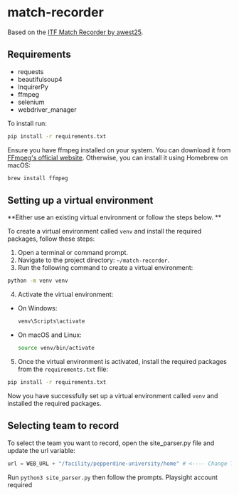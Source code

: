 # match-recorder

Based on the [ITF Match Recorder by awest25](https://github.com/awest25/ITF-Match-Recorder). 

## Requirements
- requests
- beautifulsoup4
- InquirerPy
- ffmpeg
- selenium 
- webdriver_manager

  
To install run: 
```bash
pip install -r requirements.txt
```

Ensure you have ffmpeg installed on your system. You can download it from [FFmpeg's official website](https://ffmpeg.org/download.html). Otherwise, you can install it using Homebrew on macOS:
```bash
brew install ffmpeg
```
## Setting up a virtual environment

**Either use an existing virtual environment or follow the steps below. **

To create a virtual environment called `venv` and install the required packages, follow these steps:

1. Open a terminal or command prompt.
2. Navigate to the project directory: `~/match-recorder`.
3. Run the following command to create a virtual environment:
  ```bash
  python -m venv venv
  ```
4. Activate the virtual environment:
  - On Windows:
    ```bash
    venv\Scripts\activate
    ```
  - On macOS and Linux:
    ```bash
    source venv/bin/activate
    ```
5. Once the virtual environment is activated, install the required packages from the `requirements.txt` file:
  ```bash
  pip install -r requirements.txt
  ```

Now you have successfully set up a virtual environment called `venv` and installed the required packages.

## Selecting team to record 
To select the team you want to record, open the site_parser.py file and update the url variable:
```python
url = WEB_URL + "/facility/pepperdine-university/home" # <---- Change This line to team of your choice
```

Run ```python3 site_parser.py``` then follow the prompts. Playsight account required
  
